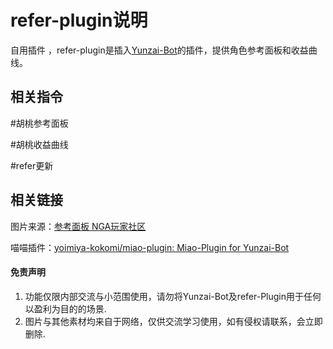 # refer-plugin说明

自用插件 ，refer-plugin是插入[Yunzai-Bot](https://github.com/Le-niao/Yunzai-Bot)的插件，提供角色参考面板和收益曲线。

## 相关指令 

#胡桃参考面板

#胡桃收益曲线

#refer更新


## 相关链接

图片来源：[参考面板 NGA玩家社区](https://bbs.nga.cn/read.php?tid=25843014)

喵喵插件：[yoimiya-kokomi/miao-plugin: Miao-Plugin for Yunzai-Bot](https://github.com/yoimiya-kokomi/miao-plugin)

#### 免责声明
1. 功能仅限内部交流与小范围使用，请勿将Yunzai-Bot及refer-Plugin用于任何以盈利为目的的场景.
2. 图片与其他素材均来自于网络，仅供交流学习使用，如有侵权请联系，会立即删除.
